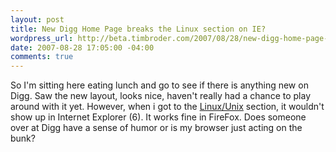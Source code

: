 ```yaml
--- 
layout: post
title: New Digg Home Page breaks the Linux section on IE?
wordpress_url: http://beta.timbroder.com/2007/08/28/new-digg-home-page-breaks-the-linux-section-on-ie/
date: 2007-08-28 17:05:00 -04:00
comments: true
---
```

So I'm sitting here eating lunch and go to see if there is anything new on Digg. Saw the new layout, looks nice, haven't really had a chance to play around with it yet. However, when i got to the <a href="http://digg.com/linux_unix">Linux/Unix</a> section, it wouldn't show up in Internet Explorer (6). It works fine in FireFox. Does someone over at Digg have a sense of humor or is my browser just acting on the bunk?


<br /><br />
<a href="http://4.bp.blogspot.com/_Ng3QbVQfLZ8/RtRZ55E6BUI/AAAAAAAAKos/itsvL5UrT2c/s1600-h/screen_linux.gif"><img id="BLOGGER_PHOTO_ID_5103803128826430786" style="DISPLAY: block; MARGIN: 0px auto 10px; CURSOR: hand; TEXT-ALIGN: center" alt="" src="http://4.bp.blogspot.com/_Ng3QbVQfLZ8/RtRZ55E6BUI/AAAAAAAAKos/itsvL5UrT2c/s400/screen_linux.gif" border="0" /></a><br /><br />

<script type="text/javascript">
digg_url = 'http://digg.com/linux_unix/New_Digg_Home_Page_breaks_the_Linux_section_on_IE';
</script>
<script src="http://digg.com/tools/diggthis.js" type="text/javascript"></script>
